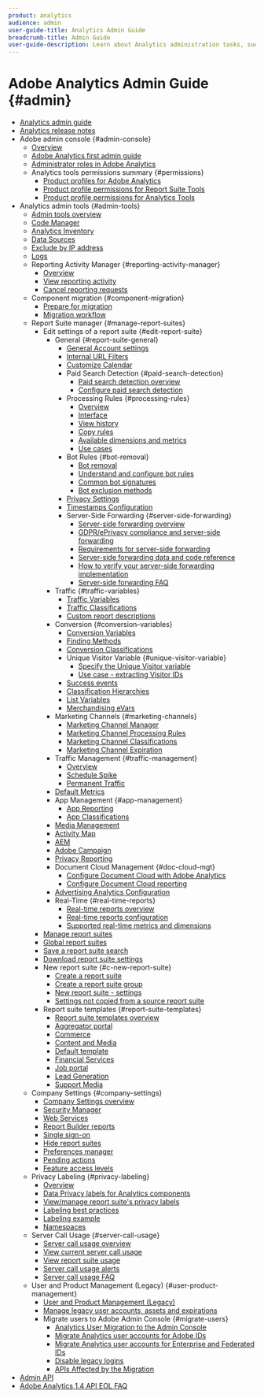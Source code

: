```yaml
---
product: analytics
audience: admin
user-guide-title: Analytics Admin Guide
breadcrumb-title: Admin Guide
user-guide-description: Learn about Analytics administration tasks, such managing users and products in the Experience Cloud Admin Console, configuring report suites, and more.
---
```


# Adobe Analytics Admin Guide {#admin}

+ [Analytics admin guide](home.md)
+ [Analytics release notes](https://experienceleague.adobe.com/en/docs/analytics/release-notes/latest)
+ Adobe admin console {#admin-console}
  + [Overview](admin-console/home.md)
  + [Adobe Analytics first admin guide](admin-console/first-admin-guide.md)
  + [Administrator roles in Adobe Analytics](admin-console/admin-roles-in-analytics.md)
  + Analytics tools permissions summary {#permissions}
    + [Product profiles for Adobe Analytics](admin-console/permissions/product-profile.md)
    + [Product profile permissions for Report Suite Tools](admin-console/permissions/report-suite-tools.md)
    + [Product profile permissions for Analytics Tools](admin-console/permissions/analytics-tools.md)
+ Analytics admin tools {#admin-tools}
  + [Admin tools overview](tools/c-admin-tools.md)
  + [Code Manager](tools/code-manager-admin.md)
  + [Analytics Inventory](tools/analytics-inventory.md)
  + [Data Sources](tools/data-sources.md)
  + [Exclude by IP address](tools/exclude-ip.md)
  + [Logs](tools/logs.md)
  + Reporting Activity Manager {#reporting-activity-manager}
    + [Overview](tools/reporting-activity-manager/reporting-activity-overview.md)
    + [View reporting activity](tools//reporting-activity-manager/reporting-activity.md)
    + [Cancel reporting requests](tools/reporting-activity-manager/reporting-activity-cancel-requests.md)
  + Component migration {#component-migration}
    + [Prepare for migration](tools/component-migration/prepare-component-migration.md)
    + [Migration workflow](tools/component-migration/component-migration.md)
  + Report Suite manager {#manage-report-suites}
    + Edit settings of a report suite {#edit-report-suite}
      + General {#report-suite-general}
        + [General Account settings](tools/manage-rs/edit-settings/general/general-acct-settings-admin.md)
        + [Internal URL Filters](tools/manage-rs/edit-settings/general/internal-url-filter-admin.md)
        + [Customize Calendar](tools/manage-rs/edit-settings/general/custom-calendar.md)
        + Paid Search Detection {#paid-search-detection}
          + [Paid search detection overview](tools/manage-rs/edit-settings/general/paid-search-detection/paid-search-detection.md)
          + [Configure paid search detection](tools/manage-rs/edit-settings/general/paid-search-detection/t-paid-search-detection.md)
        + Processing Rules {#processing-rules}
          + [Overview](tools/manage-rs/edit-settings/general/processing-rules/pr-overview.md)
          + [Interface](tools/manage-rs/edit-settings/general/processing-rules/pr-interface.md)
          + [View history](tools/manage-rs/edit-settings/general/processing-rules/pr-view-history.md)
          + [Copy rules](tools/manage-rs/edit-settings/general/processing-rules/pr-copy.md)
          + [Available dimensions and metrics](tools/manage-rs/edit-settings/general/processing-rules/pr-variables.md)
          + [Use cases](tools/manage-rs/edit-settings/general/processing-rules/pr-use-cases.md)
        + Bot Rules {#bot-removal}
          + [Bot removal](tools/manage-rs/edit-settings/general/bot-removal/bot-removal.md)
          + [Understand and configure bot rules](tools/manage-rs/edit-settings/general/bot-removal/bot-rules.md)
          + [Common bot signatures](tools/manage-rs/edit-settings/general/bot-removal/bot-signatures.md)
          + [Bot exclusion methods](tools/manage-rs/edit-settings/general/bot-removal/bot-exclusion-methods.md)
        + [Privacy Settings](tools/manage-rs/edit-settings/general/privacy-settings.md)
        + [Timestamps Configuration](tools/manage-rs/edit-settings/general/timestamp-optional.md)
        + Server-Side Forwarding {#server-side-forwarding}
          + [Server-side forwarding overview](tools/manage-rs/edit-settings/general/c-server-side-forwarding/ssf.md)
          + [GDPR/ePrivacy compliance and server-side forwarding](tools/manage-rs/edit-settings/general/c-server-side-forwarding/ssf-gdpr.md)
          + [Requirements for server-side forwarding](tools/manage-rs/edit-settings/general/c-server-side-forwarding/ssf-requirements.md)
          + [Server-side forwarding data and code reference](tools/manage-rs/edit-settings/general/c-server-side-forwarding/ssf-reference.md)
          + [How to verify your server-side forwarding implementation](tools/manage-rs/edit-settings/general/c-server-side-forwarding/ssf-verify.md)
          + [Server-side forwarding FAQ](tools/manage-rs/edit-settings/general/c-server-side-forwarding/ssf-faq.md)
      + Traffic {#traffic-variables}
        + [Traffic Variables](tools/manage-rs/edit-settings/c-traffic-variables/traffic-var.md)
        + [Traffic Classifications](tools/manage-rs/edit-settings/c-traffic-variables/traffic-classifications.md)
        + [Custom report descriptions](tools/manage-rs/edit-settings/c-traffic-variables/custom-desc-admin.md)
      + Conversion {#conversion-variables}
        + [Conversion Variables](tools/manage-rs/edit-settings/conversion-var-admin/conversion-var-admin.md)
        + [Finding Methods](tools/manage-rs/edit-settings/conversion-var-admin/finding-methods.md)
        + [Conversion Classifications](tools/manage-rs/edit-settings/conversion-var-admin/conversion-classifications.md)
        + Unique Visitor Variable {#unique-visitor-variable}
          + [Specify the Unique Visitor variable](tools/manage-rs/edit-settings/conversion-var-admin/unique-visitor-variable-admin/t-unique-visitor-variable.md)
          + [Use case - extracting Visitor IDs](tools/manage-rs/edit-settings/conversion-var-admin/unique-visitor-variable-admin/extract-visitorids-usecase.md)
        + [Success events](tools/manage-rs/edit-settings/conversion-var-admin/c-success-events/success-event.md)
        + [Classification Hierarchies](tools/manage-rs/edit-settings/conversion-var-admin/classification-hierarchies.md)
        + [List Variables](tools/manage-rs/edit-settings/conversion-var-admin/list-var-admin.md)
        + [Merchandising eVars](tools/manage-rs/edit-settings/conversion-var-admin/merchandising-evars.md)
      + Marketing Channels {#marketing-channels}
        + [Marketing Channel Manager](tools/manage-rs/edit-settings/marketing-channels/c-channels.md)
        + [Marketing Channel Processing Rules](tools/manage-rs/edit-settings/marketing-channels/c-rules.md)
        + [Marketing Channel Classifications](tools/manage-rs/edit-settings/marketing-channels/classifications-mchannel.md)
        + [Marketing Channel Expiration](tools/manage-rs/edit-settings/marketing-channels/visitor-engagement.md)
      + Traffic Management {#traffic-management}
        + [Overview](tools/manage-rs/edit-settings/c-traffic-management/traffic-management.md)
        + [Schedule Spike](tools/manage-rs/edit-settings/c-traffic-management/t-traffic-schedule-spike.md)
        + [Permanent Traffic](tools/manage-rs/edit-settings/c-traffic-management/t-traffic-permanent.md)  
      + [Default Metrics](tools/manage-rs/edit-settings/default-metrics.md)
      + App Management {#app-management}
        + [App Reporting](tools/manage-rs/edit-settings/app-reporting.md)
        + [App Classifications](tools/manage-rs/edit-settings/app-classifications.md)
      + [Media Management](tools/manage-rs/edit-settings/media-management.md)
      + [Activity Map](tools/manage-rs/edit-settings/activity-map.md)
      + [AEM](tools/manage-rs/edit-settings/adobe-experience-manager.md)
      + [Adobe Campaign](tools/manage-rs/edit-settings/adobe-campaign.md)
      + [Privacy Reporting](tools/manage-rs/edit-settings/privacy-reporting.md)
      + Document Cloud Management {#doc-cloud-mgt}
        + [Configure Document Cloud with Adobe Analytics](tools/manage-rs/edit-settings/document-cloud-mgt.md)
        + [Configure Document Cloud reporting](tools/manage-rs/edit-settings/document-cloud-config.md)
      + [Advertising Analytics Configuration](tools/manage-rs/edit-settings/advertising-analytics-config.md)
      + Real-Time {#real-time-reports}
        + [Real-time reports overview](tools/manage-rs/edit-settings/realtime/realtime.md)
        + [Real-time reports configuration](tools/manage-rs/edit-settings/realtime/t-realtime-admin.md)
        + [Supported real-time metrics and dimensions](tools/manage-rs/edit-settings/realtime/realtime-metrics.md)
    + [Manage report suites](tools/manage-rs/report-suites-admin.md)
    + [Global report suites](tools/manage-rs/rollup-report-suite.md)
    + [Save a report suite search](tools/manage-rs/t-report-suite-saved-search.md)
    + [Download report suite settings](tools/manage-rs/t-download-rs-settings.md)
    + New report suite {#c-new-report-suite}
      + [Create a report suite](tools/manage-rs/new-rs/t-create-a-report-suite.md)
      + [Create a report suite group](tools/manage-rs/new-rs/t-create-rs-group.md)
      + [New report suite - settings](tools/manage-rs/new-rs/new-report-suite.md)
      + [Settings not copied from a source report suite](tools/manage-rs/new-rs/settings-not-copied-from-rs.md)
    + Report suite templates {#report-suite-templates}
      + [Report suite templates overview](tools/manage-rs/rs-templates/report-suite-templates.md)
      + [Aggregator portal](tools/manage-rs/rs-templates/aggregator-portal.md)
      + [Commerce](tools/manage-rs/rs-templates/commerce-admin.md)
      + [Content and Media](tools/manage-rs/rs-templates/content-media.md)
      + [Default template](tools/manage-rs/rs-templates/default-rs-template.md)
      + [Financial Services](tools/manage-rs/rs-templates/financial-services.md)
      + [Job portal](tools/manage-rs/rs-templates/job-portal.md)
      + [Lead Generation](tools/manage-rs/rs-templates/lead-generation.md)
      + [Support Media](tools/manage-rs/rs-templates/support-media.md)
  + Company Settings {#company-settings}
    + [Company Settings overview](tools/company/c-company-settings.md)
    + [Security Manager](tools/company/security-manager.md)
    + [Web Services](tools/company/web-services-admin.md)
    + [Report Builder reports](tools/company/report-builder-reports-admin.md)
    + [Single sign-on](tools/company/single-signon-admin.md)
    + [Hide report suites](tools/company/c-hide-report-suites.md)
    + [Preferences manager](tools/company/preferences-manager.md)
    + [Pending actions](tools/company/pending-actions-admin.md)
    + [Feature access levels](tools/company/feature-access-levels.md)
  + Privacy Labeling {#privacy-labeling}
     + [Overview](tools/privacy-labeling/gdpr-setup-reportsuite.md)
     + [Data Privacy labels for Analytics components](tools/privacy-labeling/gdpr-labels.md)
     + [View/manage report suite's privacy labels](tools/privacy-labeling/gdpr-view-settings.md)
     + [Labeling best practices](tools/privacy-labeling/gdpr-analytics-ids.md)
     + [Labeling example](tools/privacy-labeling/gdpr-labeling-example.md)
     + [Namespaces](tools/privacy-labeling/gdpr-namespaces.md)
  + Server Call Usage {#server-call-usage}
    + [Server call usage overview](tools/server-call-usage/overage-overview.md)
    + [View current server call usage](tools/server-call-usage/server-call-usage-dashboard.md)
    + [View report suite usage](tools/server-call-usage/report-suite-usage.md)
    + [Server call usage alerts](tools/server-call-usage/scu-alerts.md)
    + [Server call usage FAQ](tools/server-call-usage/overage-faq.md)
  + User and Product Management (Legacy) {#user-product-management}
    + [User and Product Management (Legacy)](tools/user-management/user-management.md)
    + [Manage legacy user accounts, assets and expirations](tools/user-management/users-assets.md)
    + Migrate users to Adobe Admin Console {#migrate-users}
      + [Analytics User Migration to the Admin Console](tools/user-management/user-migration/c-migration-tool.md)
      + [Migrate Analytics user accounts for Adobe IDs](tools/user-management/user-migration/t-migrate-users.md)
      + [Migrate Analytics user accounts for Enterprise and Federated IDs](tools/user-management/user-migration/migrate-enterprise.md)
      + [Disable legacy logins](tools/user-management/user-migration/t-disable-legacy-login.md)
      + [APIs Affected by the Migration](tools/user-management/user-migration/developer.md)  
+ [Admin API](c-admin-api/c-admin-api.md)
+ [Adobe Analytics 1.4 API EOL FAQ](c-admin-api/c-admin-14-api-eol.md)


